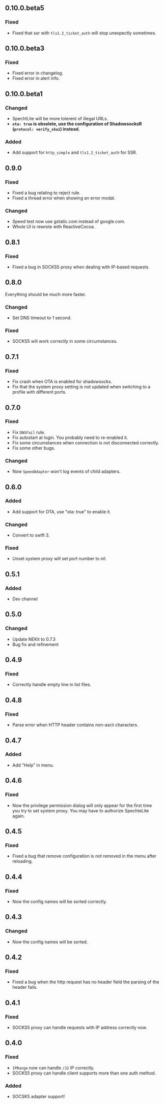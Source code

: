 ## 0.10.0.beta5

### Fixed
- Fixed that ssr with `tls1.2_ticket_auth` will stop unexpectly sometimes.

## 0.10.0.beta3

### Fixed
- Fixed error in changelog.
- Fixed error in alert info.

## 0.10.0.beta1

### Changed
- SpechtLite will be more tolerent of illegal URLs.
- **`ota: true` is obsolete, use the configuration of ShadowsocksR (`protocol: verify_sha1`) instead.**

### Added
- Add support for `http_simple` and `tls1.2_ticket_auth` for SSR.

## 0.9.0

### Fixed
- Fixed a bug relating to reject rule.
- Fixed a thread error when showing an error modal.

### Changed
- Speed test now use gstatic.com instead of google.com.
- Whole UI is rewrote with ReactiveCocoa.

## 0.8.1

### Fixed
- Fixed a bug in SOCKS5 proxy when dealing with IP-based requests.

## 0.8.0

Everything should be much more faster.

### Changed
- Set DNS timeout to 1 second.

### Fixed
- SOCKS5 will work correctly in some circumstances.

## 0.7.1

### Fixed
- Fix crash when OTA is enabled for shadowsocks.
- Fix that the system proxy setting is not updated when switching to a profile with different ports.

## 0.7.0

### Fixed
- Fix `DNSFail` rule.
- Fix autostart at login. You probably need to re-enabled it.
- Fix some circumstances when connection is not disconnected correctly.
- Fix some other bugs.

### Changed
- Now `SpeedAdapter` won't log events of child adapters.

## 0.6.0

### Added
- Add support for OTA, use "ota: true" to enable it.

### Changed
- Convert to swift 3.

### Fixed
- Unset system proxy will set port number to nil.

## 0.5.1

### Added
- Dev channel

## 0.5.0

### Changed
- Update NEKit to 0.7.3
- Bug fix and refinement

## 0.4.9

### Fixed
- Correctly handle empty line in list files.

## 0.4.8

### Fixed 
- Parse error when HTTP header contains non-ascii characters.

## 0.4.7

### Added
- Add "Help" in menu.

## 0.4.6

### Fixed
- Now the privilege permission dialog will only appear for the first time you try to set system proxy. You may have to authorize SpechteLite again.

## 0.4.5

### Fixed
- Fixed a bug that remove configuration is not removed in the menu after reloading.

## 0.4.4

### Fixed
- Now the config names will be sorted correctly.

## 0.4.3

### Changed
- Now the config names will be sorted.

## 0.4.2

### Fixed
- Fixed a bug when the http request has no header field the parsing of the header fails.

## 0.4.1

### Fixed
- SOCKS5 proxy can handle requests with IP address correctly now.

## 0.4.0

### Fixed
- `IPRange` now can handle `/32` IP correctly.
- SOCKS5 proxy can handle client supports more than one auth method.

### Added
- SOCSK5 adapter support!
